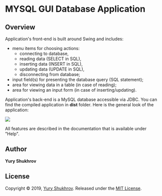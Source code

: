 # MYSQL GUI Database Application

## Overview

Application's front-end is built around Swing and includes:
* menu items for choosing actions:
  * connecting to database,
  * reading data (SELECT in SQL),
  * inserting data (INSERT in SQL),
  * updating data (UPDATE in SQL),
  * disconnecting from database;
* input field(s) for presenting the database query (SQL statement);
* area for viewing data in a table (in case of reading);
* area for viewing an input form (in case of inserting/updating).

Application's back-end is a MySQL database accessible via JDBC. You can find the compiled application in **dist** folder. Here is the general look of the application:

![](https://github.com/tograh/testrepository/3DTest.png)

All features are described in the documentation that is available under "Help".




## Author

**Yury Shukhrov**

## License

Copyright © 2019, [Yury Shukhrov](https://github.com/yuryshukhrov).
Released under the [MIT License](LICENSE).


